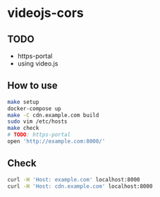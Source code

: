 # videojs-cors

## TODO
* https-portal
* using video.js

## How to use
```sh
make setup
docker-compose up
make -C cdn.example.com build
sudo vim /etc/hosts
make check
# TODO: https-portal
open 'http://example.com:8000/'
```

## Check
```sh
curl -H 'Host: example.com' localhost:8000
curl -H 'Host: cdn.example.com' localhost:8000
```
